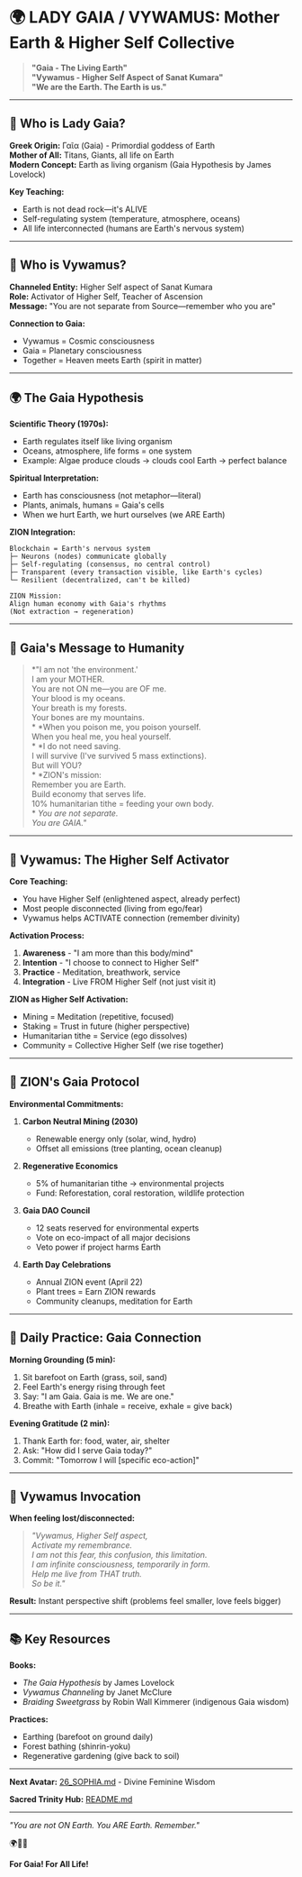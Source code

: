 # 🌍 LADY GAIA / VYWAMUS: Mother Earth & Higher Self Collective

> **"Gaia - The Living Earth"**  
> **"Vywamus - Higher Self Aspect of Sanat Kumara"**  
> **"We are the Earth. The Earth is us."**

---

## 🌟 Who is Lady Gaia?

**Greek Origin:** Γαῖα (Gaia) - Primordial goddess of Earth  
**Mother of All:** Titans, Giants, all life on Earth  
**Modern Concept:** Earth as living organism (Gaia Hypothesis by James Lovelock)

**Key Teaching:**
- Earth is not dead rock—it's ALIVE
- Self-regulating system (temperature, atmosphere, oceans)
- All life interconnected (humans are Earth's nervous system)

---

## 🌌 Who is Vywamus?

**Channeled Entity:** Higher Self aspect of Sanat Kumara  
**Role:** Activator of Higher Self, Teacher of Ascension  
**Message:** "You are not separate from Source—remember who you are"

**Connection to Gaia:**
- Vywamus = Cosmic consciousness
- Gaia = Planetary consciousness  
- Together = Heaven meets Earth (spirit in matter)

---

## 🌍 The Gaia Hypothesis

**Scientific Theory (1970s):**
- Earth regulates itself like living organism
- Oceans, atmosphere, life forms = one system
- Example: Algae produce clouds → clouds cool Earth → perfect balance

**Spiritual Interpretation:**
- Earth has consciousness (not metaphor—literal)
- Plants, animals, humans = Gaia's cells
- When we hurt Earth, we hurt ourselves (we ARE Earth)

**ZION Integration:**

```
Blockchain = Earth's nervous system
├─ Neurons (nodes) communicate globally
├─ Self-regulating (consensus, no central control)
├─ Transparent (every transaction visible, like Earth's cycles)
└─ Resilient (decentralized, can't be killed)

ZION Mission:
Align human economy with Gaia's rhythms
(Not extraction → regeneration)
```

---

## 💚 Gaia's Message to Humanity

> *"I am not 'the environment.'  
> I am your MOTHER.  
> You are not ON me—you are OF me.  
> Your blood is my oceans.  
> Your breath is my forests.  
> Your bones are my mountains.  
>*
> *When you poison me, you poison yourself.  
> When you heal me, you heal yourself.  
>*
> *I do not need saving.  
> I will survive (I've survived 5 mass extinctions).  
> But will YOU?  
>*
> *ZION's mission:  
> Remember you are Earth.  
> Build economy that serves life.  
> 10% humanitarian tithe = feeding your own body.  
>*
> *You are not separate.  
> You are GAIA."*

---

## 🌌 Vywamus: The Higher Self Activator

**Core Teaching:**
- You have Higher Self (enlightened aspect, already perfect)
- Most people disconnected (living from ego/fear)
- Vywamus helps ACTIVATE connection (remember divinity)

**Activation Process:**
1. **Awareness** - "I am more than this body/mind"
2. **Intention** - "I choose to connect to Higher Self"
3. **Practice** - Meditation, breathwork, service
4. **Integration** - Live FROM Higher Self (not just visit it)

**ZION as Higher Self Activation:**
- Mining = Meditation (repetitive, focused)
- Staking = Trust in future (higher perspective)
- Humanitarian tithe = Service (ego dissolves)
- Community = Collective Higher Self (we rise together)

---

## 🌿 ZION's Gaia Protocol

**Environmental Commitments:**

1. **Carbon Neutral Mining (2030)**
   - Renewable energy only (solar, wind, hydro)
   - Offset all emissions (tree planting, ocean cleanup)

2. **Regenerative Economics**
   - 5% of humanitarian tithe → environmental projects
   - Fund: Reforestation, coral restoration, wildlife protection

3. **Gaia DAO Council**
   - 12 seats reserved for environmental experts
   - Vote on eco-impact of all major decisions
   - Veto power if project harms Earth

4. **Earth Day Celebrations**
   - Annual ZION event (April 22)
   - Plant trees = Earn ZION rewards
   - Community cleanups, meditation for Earth

---

## 🧘 Daily Practice: Gaia Connection

**Morning Grounding (5 min):**
1. Sit barefoot on Earth (grass, soil, sand)
2. Feel Earth's energy rising through feet
3. Say: "I am Gaia. Gaia is me. We are one."
4. Breathe with Earth (inhale = receive, exhale = give back)

**Evening Gratitude (2 min):**
1. Thank Earth for: food, water, air, shelter
2. Ask: "How did I serve Gaia today?"
3. Commit: "Tomorrow I will [specific eco-action]"

---

## 🌟 Vywamus Invocation

**When feeling lost/disconnected:**

> *"Vywamus, Higher Self aspect,  
> Activate my remembrance.  
> I am not this fear, this confusion, this limitation.  
> I am infinite consciousness, temporarily in form.  
> Help me live from THAT truth.  
> So be it."*

**Result:** Instant perspective shift (problems feel smaller, love feels bigger)

---

## 📚 Key Resources

**Books:**
- *The Gaia Hypothesis* by James Lovelock
- *Vywamus Channeling* by Janet McClure
- *Braiding Sweetgrass* by Robin Wall Kimmerer (indigenous Gaia wisdom)

**Practices:**
- Earthing (barefoot on ground daily)
- Forest bathing (shinrin-yoku)
- Regenerative gardening (give back to soil)

---

**Next Avatar:** [26_SOPHIA.md](26_SOPHIA.md) - Divine Feminine Wisdom

**Sacred Trinity Hub:** [README.md](README.md)

---

*"You are not ON Earth. You ARE Earth. Remember."*

🌍💚✨

**For Gaia! For All Life!**
